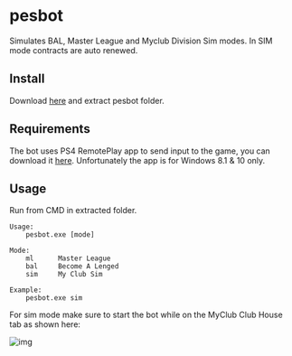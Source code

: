 # pesbot
Simulates BAL, Master League and Myclub Division Sim modes. In SIM mode contracts are auto renewed.

## Install
Download [here](https://github.com/4A47/pesbot/releases/download/v0.1/pesbot.rar) and extract pesbot folder.

## Requirements
The bot uses PS4 RemotePlay app to send input to the game, you can download it [here](https://remoteplay.dl.playstation.net/remoteplay). Unfortunately the app is for Windows 8.1 & 10 only.

## Usage
Run from CMD in extracted folder.

```
Usage:
	pesbot.exe [mode]

Mode:
	ml      Master League
	bal     Become A Lenged
	sim     My Club Sim

Example:
	pesbot.exe sim
```

For sim mode make sure to start the bot while on the MyClub Club House tab as shown here:

![img](https://i.postimg.cc/vZ1Gybp1/Untitled.png)